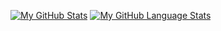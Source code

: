 [![My GitHub Stats](https://github-readme-stats.vercel.app/api/?username=primeeagle&count_private=true&theme=tokyonight&showicons=true)]()
[![My GitHub Language Stats](https://github-readme-stats.vercel.app/api/top-langs/?username=primeeagle&langs_count=5&theme=tokyonight)]()

<!--
**PrimeEagle/PrimeEagle** is a ✨ _special_ ✨ repository because its `README.md` (this file) appears on your GitHub profile.

Here are some ideas to get you started:

- 🔭 I’m currently working on ...
- 🌱 I’m currently learning ...
- 👯 I’m looking to collaborate on ...
- 🤔 I’m looking for help with ...
- 💬 Ask me about ...
- 📫 How to reach me: ...
- 😄 Pronouns: ...
- ⚡ Fun fact: ...
-->
